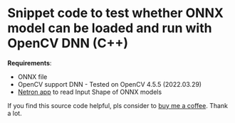 # Snippet code to test whether ONNX model can be loaded and run with OpenCV DNN (C++)

**Requirements**:

+ ONNX file
+ OpenCV support DNN - Tested on OpenCV 4.5.5 (2022.03.29)
+ [Netron app](https://netron.app/) to read Input Shape of ONNX models

If you find this source code helpful, pls consider to [buy me a coffee](https://www.buymeacoffee.com/hahv). Thank a lot.
